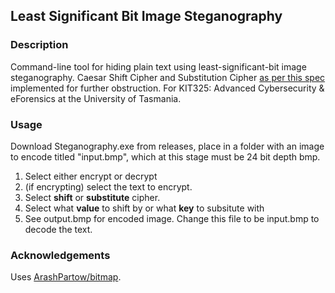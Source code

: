 ## Least Significant Bit Image Steganography 
  
### Description
  
Command-line tool for hiding plain text using least-significant-bit image steganography. Caesar Shift Cipher and Substitution Cipher [as per this spec](https://en.wikipedia.org/wiki/Substitution_cipher#Simple_substitution) implemented for further obstruction. For KIT325: Advanced Cybersecurity &amp; eForensics at the University of Tasmania.
  
### Usage
Download Steganography.exe from releases, place in a folder with an image to encode titled "input.bmp", which at this stage must be 24 bit depth bmp.
  
1.  Select either encrypt or decrypt
2.  (if encrypting) select the text to encrypt.
3.  Select **shift** or **substitute** cipher.
4.  Select what **value** to shift by or what **key** to subsitute with
5.  See output.bmp for encoded image. Change this file to be input.bmp to decode the text.
  

  
### Acknowledgements
Uses [ArashPartow/bitmap](https://github.com/ArashPartow/bitmap). 
